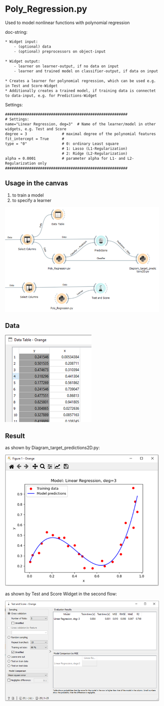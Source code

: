 # Poly_Regression.py
Used to model nonlinear functions with polynomial regression


doc-string:

```
* Widget input: 
    - (optional) data 
    - (optional) preprocessors on object-input

* Widget output: 
    - learner on learner-output, if no data on input
    - learner and trained model on classifier-output, if data on input

* Creates a learner for polynomial regression, which can be used e.g. in Test and Score-Widget
* Additionally creates a trained model, if training data is connectet to data-input, e.g. for Predictions-Widget

```

Settings:
```
########################################################
# Settings:
name="Linear Regression, deg=3"  # Name of the learner/model in other widgets, e.g. Test and Score
degree = 3                # maximal degree of the polynomial features
fit_intercept = True      # 
type = "0"                # 0: ordinary Least square 
                          # 1: Lasso (L1-Regularization)
                          # 2: Ridge (L2-Regularization)
alpha = 0.0001            # parameter alpha for L1- and L2-Regularization only
########################################################

```

## Usage in the canvas
1. to train a model
2. to specify a learner

![](images/poly_reg_01.png)

## Data

![](images/poly_reg_02.png)

## Result
as shown by Diagram_target_predictions2D.py:

![](images/poly_reg_03.png)

as shown by Test and Score Widget in the second flow:

![](images/poly_reg_04.png)
